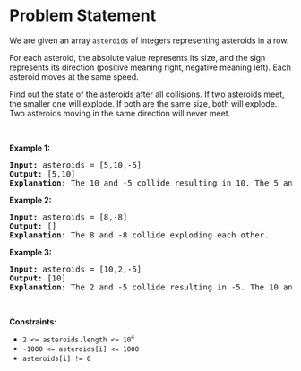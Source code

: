 # Problem Statement

<p>We are given an array <code>asteroids</code> of integers representing asteroids in a row.</p>

<p>For each asteroid, the absolute value represents its size, and the sign represents its direction (positive meaning right, negative meaning left). Each asteroid moves at the same speed.</p>

<p>Find out the state of the asteroids after all collisions. If two asteroids meet, the smaller one will explode. If both are the same size, both will explode. Two asteroids moving in the same direction will never meet.</p>

<p>&nbsp;</p>
<p><strong>Example 1:</strong></p>

<pre>
<strong>Input:</strong> asteroids = [5,10,-5]
<strong>Output:</strong> [5,10]
<strong>Explanation:</strong> The 10 and -5 collide resulting in 10. The 5 and 10 never collide.
</pre>

<p><strong>Example 2:</strong></p>

<pre>
<strong>Input:</strong> asteroids = [8,-8]
<strong>Output:</strong> []
<strong>Explanation:</strong> The 8 and -8 collide exploding each other.
</pre>

<p><strong>Example 3:</strong></p>

<pre>
<strong>Input:</strong> asteroids = [10,2,-5]
<strong>Output:</strong> [10]
<strong>Explanation:</strong> The 2 and -5 collide resulting in -5. The 10 and -5 collide resulting in 10.
</pre>

<p>&nbsp;</p>
<p><strong>Constraints:</strong></p>

<ul>
	<li><code>2 &lt;= asteroids.length &lt;= 10<sup>4</sup></code></li>
	<li><code>-1000 &lt;= asteroids[i] &lt;= 1000</code></li>
	<li><code>asteroids[i] != 0</code></li>
</ul>
